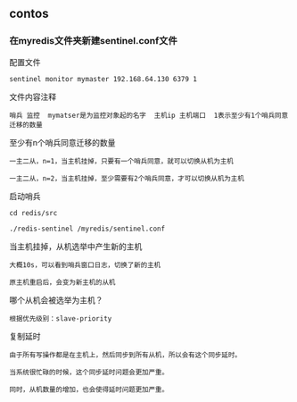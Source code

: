 ## contos


### 在myredis文件夹新建sentinel.conf文件

配置文件

    sentinel monitor mymaster 192.168.64.130 6379 1

文件内容注释

    哨兵 监控  mymatser是为监控对象起的名字  主机ip 主机端口  1表示至少有1个哨兵同意迁移的数量

至少有n个哨兵同意迁移的数量

    一主二从，n=1，当主机挂掉，只要有一个哨兵同意，就可以切换从机为主机

    一主二从，n=2，当主机挂掉，至少需要有2个哨兵同意，才可以切换从机为主机

启动哨兵

    cd redis/src

    ./redis-sentinel /myredis/sentinel.conf

当主机挂掉，从机选举中产生新的主机

    大概10s，可以看到哨兵窗口日志，切换了新的主机

    原主机重启后，会变为新主机的从机

哪个从机会被选举为主机？

    根据优先级别：slave-priority

复制延时

    由于所有写操作都是在主机上，然后同步到所有从机，所以会有这个同步延时。

    当系统很忙碌的时候，这个同步延时问题会更加严重。

    同时，从机数量的增加，也会使得延时问题更加严重。


    

